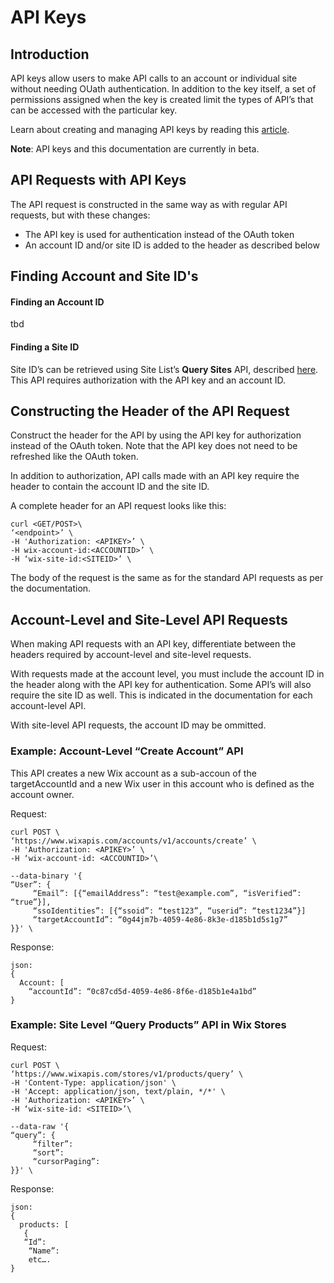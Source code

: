 # API Keys

## Introduction

API keys allow users to make API calls to an account or individual site without needing OUath authentication. In addition to the key itself, a set of permissions assigned when the key is created limit the types of API’s that can be accessed with the particular key.

Learn about creating and managing API keys by reading this [article](https://support.wix.com/en/article/about-wix-api-keys).

**Note**: API keys and this documentation are currently in beta.

## API Requests with API Keys

The API request is constructed in the same way as with regular API requests, but with these changes:
- The API key is used for authentication instead of the OAuth token
- An account ID and/or site ID is added to the header as described below

## Finding Account and Site ID's

#### Finding an Account ID

tbd

#### Finding a Site ID

Site ID’s can be retrieved using Site List’s **Query Sites** API, described [here](https://bo.wix.com/wix-docs/rest/site-list/site-list/query-sites). This API requires authorization with the API key and an account ID.

## Constructing the Header of the API Request

Construct the header for the API by using the API key for authorization instead of the OAuth token. Note that the API key does not need to be refreshed like the OAuth token.

In addition to authorization, API calls made with an API key require the header to contain the account ID and the site ID. 

A complete header for an API request looks like this:

```
curl <GET/POST>\
‘<endpoint>’ \
-H 'Authorization: <APIKEY>’ \
-H wix-account-id:<ACCOUNTID>’ \
-H ‘wix-site-id:<SITEID>’ \

```

The body of the request is the same as for the standard API requests as per the documentation.

## Account-Level and Site-Level API Requests

When making API requests with an API key, differentiate between the headers required by account-level and site-level requests.

With requests made at the account level, you must include the account ID in the header along with the API key for authentication. Some API’s will also require the site ID as well. This is indicated in the documentation for each account-level API.

With site-level API requests, the account ID may be ommitted.

### Example: Account-Level “Create Account” API

This API creates a new Wix account as a sub-accoun of the targetAccountId and a new Wix user in this account who is defined as the account owner.

Request:

```
curl POST \
‘https://www.wixapis.com/accounts/v1/accounts/create’ \
-H 'Authorization: <APIKEY>’ \
-H ‘wix-account-id: <ACCOUNTID>’\

--data-binary '{
“User”: {
     “Email”: [{“emailAddress”: “test@example.com”, “isVerified”: “true”}],
     “ssoIdentities”: [{“ssoid”: “test123”, “userid”: “test1234”}]
     “targetAccountId”: “0g44jm7b-4059-4e86-8k3e-d185b1d5s1g7”
}}' \
```

Response:

```
json:
{
  Account: [
    “accountId”: “0c87cd5d-4059-4e86-8f6e-d185b1e4a1bd”
}
```

### Example: Site Level “Query Products” API in Wix Stores

Request:

```
curl POST \
‘https://www.wixapis.com/stores/v1/products/query’ \
-H 'Content-Type: application/json' \
-H 'Accept: application/json, text/plain, */*' \
-H 'Authorization: <APIKEY>’ \
-H ‘wix-site-id: <SITEID>’\

--data-raw '{
“query”: {
     “filter”:
     “sort”: 
     “cursorPaging”:
}}' \
```

Response:

```
json:
{
  products: [
   {
   “Id”:
    “Name”:
    etc….
}
```
